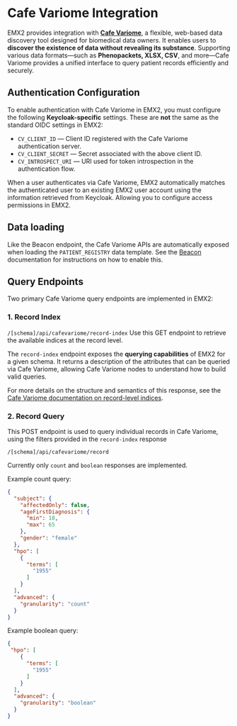 # Cafe Variome Integration

EMX2 provides integration with [**Cafe Variome**](https://v3doc.cafevariome.org/developer/cafe-variome-v3.html), a flexible, web-based data discovery
tool designed for biomedical data owners. It enables users to **discover the existence of data without revealing its
substance**. Supporting various data formats—such as **Phenopackets, XLSX, CSV**, and more—Cafe Variome provides a
unified interface to query patient records efficiently and securely.

## Authentication Configuration

To enable authentication with Cafe Variome in EMX2, you must configure the following **Keycloak-specific** settings.
These are **not** the same as the standard OIDC settings in EMX2:

- `CV_CLIENT_ID` — Client ID registered with the Cafe Variome authentication server.
- `CV_CLIENT_SECRET` — Secret associated with the above client ID.
- `CV_INTROSPECT_URI` — URI used for token introspection in the authentication flow.

When a user authenticates via Cafe Variome, EMX2 automatically matches the authenticated user to an existing EMX2 user
account using the information retrieved from Keycloak. Allowing you to configure access permissions in EMX2.

## Data loading

Like the Beacon endpoint, the Cafe Variome APIs are automatically exposed when loading the `PATIENT_REGISTRY` data
template. See the [Beacon](dev_beaconv2.md) documentation for instructions on how to enable this.

## Query Endpoints

Two primary Cafe Variome query endpoints are implemented in EMX2:

### 1. Record Index

```/[schema]/api/cafevariome/record-index```
Use this GET endpoint to retrieve the available indices at the record level.

The `record-index` endpoint exposes the **querying capabilities** of EMX2 for a given schema. It returns a description
of the attributes that can be queried via Cafe Variome, allowing Cafe Variome nodes to understand how to build
valid queries.

For more details on the structure and semantics of this response, see
the [Cafe Variome documentation on record-level indices](https://v3doc.cafevariome.org/developer/data-indices.html#record-level-indices).

### 2. Record Query

This POST endpoint is used to query individual records in Cafe Variome, using the filters provided in the `record-index`
response

```/[schema]/api/cafevariome/record```

Currently only `count` and `boolean` responses are implemented.

Example count query:
```json
{
  "subject": {
    "affectedOnly": false,
    "ageFirstDiagnosis": {
      "min": 18,
      "max": 65
    },
    "gender": "female"
  },
  "hpo": [
    {
      "terms": [
        "1955"
      ]
    }
  ],
  "advanced": {
    "granularity": "count"
  }
}
```

Example boolean query:
```json
{
 "hpo": [
    {
      "terms": [
        "1955"
      ]
    }
  ],
  "advanced": {
    "granularity": "boolean"
  }
}
```


